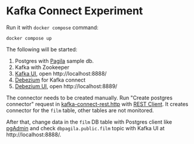 # Kafka Connect Experiment

Run it with `docker compose` command:
```shell
docker compose up
```

The following will be started:
1. Postgres with [Pagila] sample db.
2. Kafka with Zookeeper
3. [Kafka UI], open http://localhost:8888/
4. [Debezium] for Kafka connect
5. [Debezium UI], open http://localhost:8889/

The connector needs to be created manually. Run "Create postgres connector"
request in [kafka-connect-rest.http](./kafka-connect-rest.http)
with [REST Client]. It creates connector for the `film` table, other
tables are not monitored.

After that, change data in the `film` DB table with Postgres client like
[pgAdmin] and check `dbpagila.public.film` topic with Kafka UI at http://localhost:8888/.



[Pagila]: https://github.com/devrimgunduz/pagila
[Kafka UI]: https://github.com/provectus/kafka-ui
[Debezium]: https://debezium.io/
[Debezium UI]: https://debezium.io/documentation/reference/stable/operations/debezium-ui.html
[REST Client]: https://marketplace.visualstudio.com/items?itemName=humao.rest-client
[pgAdmin]: https://www.pgadmin.org/

